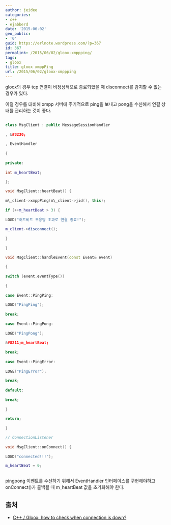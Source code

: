 ```yaml
---
author: jeidee
categories:
- c++
- ejabberd
date: '2015-06-02'
geo_public:
- '0'
guid: https://erlnote.wordpress.com/?p=367
id: 367
permalink: /2015/06/02/gloox-xmppping/
tags:
- gloox
title: gloox xmppPing
url: /2015/06/02/gloox-xmppping
---
```


gloox의 경우 tcp 연결이 비정상적으로 종료되었을 때 disconnect를 감지할 수 없는 경우가 있다.

이럴 경우를 대비해 xmpp 서버에 주기적으로 ping을 보내고 pong을 수신해서 연결 상태를 관리하는 것이 좋다.

```cpp
      
class MsgClient : public MessageSessionHandler
      
, &#8230;
      
, EventHandler
      
{
      
private:
          
int m_heartBeat;
      
};

void MsgClient::heartBeat() {
          
m\_client->xmppPing(m\_client->jid(), this);
          
if (++m_heartBeat > 3) {
              
LOGD("허트비트 무응답 초과로 연결 종료!");
              
m_client->disconnect();
          
}
      
}

void MsgClient::handleEvent(const Event& event)
      
{
          
switch (event.eventType())
          
{
              
case Event::PingPing:
                  
LOGD("PingPing");
                  
break;
              
case Event::PingPong:
                  
LOGD("PingPong");
                  
&#8211;m_heartBeat;
                  
break;
              
case Event::PingError:
                  
LOGE("PingError");
                  
break;
              
default:
                  
break;
          
}
          
return;
      
}

// ConnectionListener
      
void MsgClient::onConnect() {
          
LOGD("connected!!!");

m_heartBeat = 0;
  
```

pingpong 이벤트를 수신하기 위해서 EventHandler 인터페이스를 구현해야하고 onConnect()가 콜백될 때 m_heartBeat 값을 초기화해야 한다.

## 출처

  * [C++ / Gloox: how to check when connection is down?](http://stackoverflow.com/questions/3543294/c-gloox-how-to-check-when-connection-is-down)